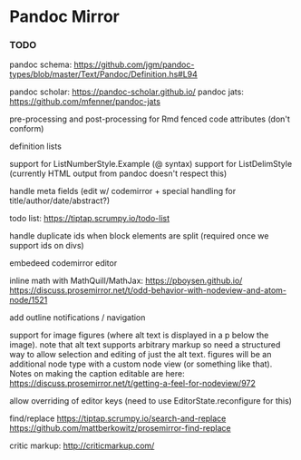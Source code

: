 # Pandoc Mirror

### TODO

pandoc schema: <https://github.com/jgm/pandoc-types/blob/master/Text/Pandoc/Definition.hs#L94>

pandoc scholar: https://pandoc-scholar.github.io/
pandoc jats:    https://github.com/mfenner/pandoc-jats

pre-processing and post-processing for Rmd fenced code attributes (don't conform)



definition lists

support for ListNumberStyle.Example (@ syntax)
support for ListDelimStyle (currently HTML output from pandoc doesn't respect this)

handle meta fields (edit w/ codemirror + special handling for title/author/date/abstract?)

todo list: https://tiptap.scrumpy.io/todo-list

handle duplicate ids when block elements are split (required once we support ids on divs)

embedeed codemirror editor

inline math with MathQuill/MathJax: 
   https://pboysen.github.io/
   https://discuss.prosemirror.net/t/odd-behavior-with-nodeview-and-atom-node/1521



add outline notifications / navigation

support for image figures (where alt text is displayed in a p below the image). note that alt text supports arbitrary markup so need a structured way to allow selection and editing of just the alt text. figures will
be an additional node type with a custom node view (or something like that). Notes on making the caption editable
are here: https://discuss.prosemirror.net/t/getting-a-feel-for-nodeview/972

allow overriding of editor keys (need to use EditorState.reconfigure for this)

find/replace
  https://tiptap.scrumpy.io/search-and-replace 
  https://github.com/mattberkowitz/prosemirror-find-replace

critic markup: http://criticmarkup.com/

